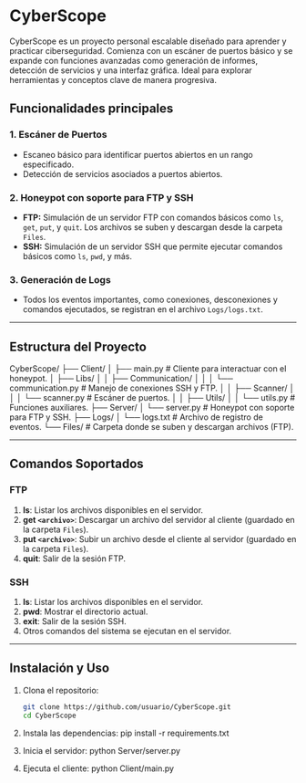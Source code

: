# CyberScope

CyberScope es un proyecto personal escalable diseñado para aprender y practicar ciberseguridad. Comienza con un escáner de puertos básico y se expande con funciones avanzadas como generación de informes, detección de servicios y una interfaz gráfica. Ideal para explorar herramientas y conceptos clave de manera progresiva.

## Funcionalidades principales

### 1. Escáner de Puertos
- Escaneo básico para identificar puertos abiertos en un rango especificado.
- Detección de servicios asociados a puertos abiertos.

### 2. Honeypot con soporte para FTP y SSH
- **FTP:** Simulación de un servidor FTP con comandos básicos como `ls`, `get`, `put`, y `quit`. Los archivos se suben y descargan desde la carpeta `Files`.
- **SSH:** Simulación de un servidor SSH que permite ejecutar comandos básicos como `ls`, `pwd`, y más.

### 3. Generación de Logs
- Todos los eventos importantes, como conexiones, desconexiones y comandos ejecutados, se registran en el archivo `Logs/logs.txt`.

---

## Estructura del Proyecto

CyberScope/ ├── Client/ │ ├── main.py # Cliente para interactuar con el honeypot. │ ├── Libs/ │ │ ├── Communication/ │ │ │ └── communication.py # Manejo de conexiones SSH y FTP. │ │ ├── Scanner/ │ │ │ └── scanner.py # Escáner de puertos. │ │ ├── Utils/ │ │ └── utils.py # Funciones auxiliares. ├── Server/ │ └── server.py # Honeypot con soporte para FTP y SSH. ├── Logs/ │ └── logs.txt # Archivo de registro de eventos. └── Files/ # Carpeta donde se suben y descargan archivos (FTP).

---

## Comandos Soportados

### FTP
1. **ls**: Listar los archivos disponibles en el servidor.
2. **get `<archivo>`**: Descargar un archivo del servidor al cliente (guardado en la carpeta `Files`).
3. **put `<archivo>`**: Subir un archivo desde el cliente al servidor (guardado en la carpeta `Files`).
4. **quit**: Salir de la sesión FTP.

### SSH
1. **ls**: Listar los archivos disponibles en el servidor.
2. **pwd**: Mostrar el directorio actual.
3. **exit**: Salir de la sesión SSH.
4. Otros comandos del sistema se ejecutan en el servidor.

---

## Instalación y Uso

1. Clona el repositorio:
   ```bash
   git clone https://github.com/usuario/CyberScope.git
   cd CyberScope

2. Instala las dependencias:
    pip install -r requirements.txt

3. Inicia el servidor:
    python Server/server.py

4. Ejecuta el cliente:
    python Client/main.py
